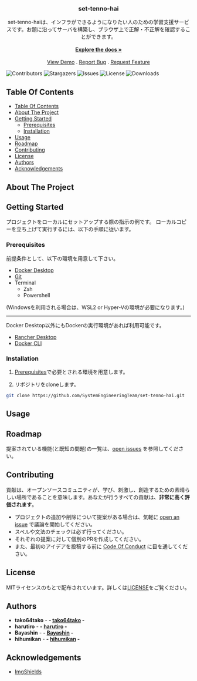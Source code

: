 <br/>
<p align="center">
  <h3 align="center">set-tenno-hai</h3>

  <p align="center">
    set-tenno-haiは、インフラができるようになりたい人のための学習支援サービスです。お題に沿ってサーバを構築し、ブラウザ上で正解・不正解を確認することができます。
    <br/>
    <br/>
    <a href="https://github.com/SystemEngineeringTeam/set-tenno-hai"><strong>Explore the docs »</strong></a>
    <br/>
    <br/>
    <a href="https://github.com/SystemEngineeringTeam/set-tenno-hai">View Demo</a>
    .
    <a href="https://github.com/SystemEngineeringTeam/set-tenno-hai/issues">Report Bug</a>
    .
    <a href="https://github.com/SystemEngineeringTeam/set-tenno-hai/issues">Request Feature</a>
  </p>
</p>

 ![Contributors](https://img.shields.io/github/contributors/SystemEngineeringTeam/set-tenno-hai?style=flat-square) ![Stargazers](https://img.shields.io/github/stars/SystemEngineeringTeam/set-tenno-hai?style=flat-square&logo=github) ![Issues](https://img.shields.io/github/issues/SystemEngineeringTeam/set-tenno-hai?style=flat-square) ![License](https://img.shields.io/github/license/SystemEngineeringTeam/set-tenno-hai?style=flat-square)
![Downloads](https://img.shields.io/github/downloads/SystemEngineeringTeam/set-tenno-hai/total?style=flat-square)

## Table Of Contents

- [Table Of Contents](#table-of-contents)
- [About The Project](#about-the-project)
- [Getting Started](#getting-started)
  - [Prerequisites](#prerequisites)
  - [Installation](#installation)
- [Usage](#usage)
- [Roadmap](#roadmap)
- [Contributing](#contributing)
- [License](#license)
- [Authors](#authors)
- [Acknowledgements](#acknowledgements)

## About The Project

<!-- ![Screen Shot]() -->

<!-- TODO -->

## Getting Started

プロジェクトをローカルにセットアップする際の指示の例です。
ローカルコピーを立ち上げて実行するには、以下の手順に従います。

### Prerequisites

前提条件として、以下の環境を用意して下さい。

- [Docker Desktop](https://www.docker.com/products/docker-desktop/)
- [Git](https://git-scm.com/)
- Terminal
  - Zsh
  - Powershell

(Windowsを利用される場合は、WSL2 or Hyper-Vの環境が必要になります。)

---

Docker Desktop以外にもDockerの実行環境があれば利用可能です。

- [Rancher Desktop](https://rancherdesktop.io/)
- [Docker CLI](https://docs.docker.com/engine/install/ubuntu/)

### Installation

1. [Prerequisites](#prerequisites)で必要とされる環境を用意します。

2. リポジトリをcloneします。

```sh
git clone https://github.com/SystemEngineeringTeam/set-tenno-hai.git
```

## Usage

<!-- TODO -->

## Roadmap

提案されている機能(と既知の問題)の一覧は、[open issues](https://github.com/SystemEngineeringTeam/set-tenno-hai/issues) を参照してください。

## Contributing

貢献は、オープンソースコミュニティが、学び、刺激し、創造するための素晴らしい場所であることを意味します。あなたが行うすべての貢献は、**非常に高く評価されます**。

- プロジェクトの追加や削除について提案がある場合は、気軽に [open an issue](https://github.com/SystemEngineeringTeam/set-tenno-hai/issues/new) で議論を開始してください。
- スペルや文法のチェックは必ず行ってください。
- それぞれの提案に対して個別のPRを作成してください。
- また、最初のアイデアを投稿する前に [Code Of Conduct](https://github.com/SystemEngineeringTeam/set-tenno-hai/blob/main/CODE_OF_CONDUCT.md) に目を通してください。

## License

MITライセンスのもとで配布されています。詳しくは[LICENSE](https://github.com/SystemEngineeringTeam/set-tenno-hai/blob/main/LICENSE.md)をご覧ください。

## Authors

- **tako64tako** - **- [tako64tako](https://github.com/tako64tako) -**
- **harutiro** - **- [harutiro](https://github.com/harutiro) -**
- **Bayashin** - **- [Bayashin](https://github.com/Bayashin) -**
- **hihumikan** - **- [hihumikan](https://github.com/hihumikan) -**

## Acknowledgements

- [ImgShields](https://shields.io/)
